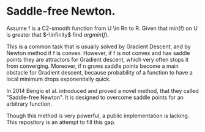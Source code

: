 # Saddle-free Newton.

Assume f is a C2-smooth function from U \in Rn to R. Given that min(f) on U is greater that $-\infinity$ find $argmin(f).$

This is a common task that is usually solved by Gradient Descent, and by Newton method if f is convex.
However, if f is not convex and has saddle points they are attractors for Gradient descent, which very often stops it from converging.
Moreover, if n grows saddle points become a main obstacle for Gradient descent, because probability of a function to have a local
minimum drops exponentially quick.

In 2014 Bengio et al. introduced and proved a novel method, that they called "Saddle-free Newton". It is designed to overcome
saddle points for an arbitrary function. 

Though this method is very powerful, a public implementation is lacking. This repository is an attempt to fill this gap.
